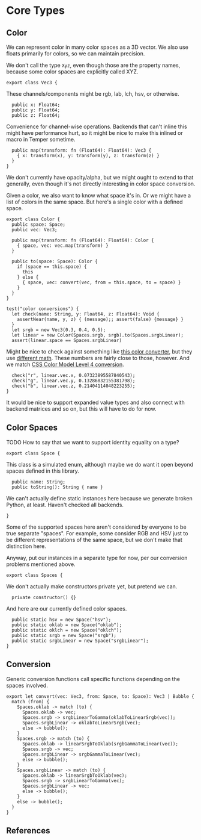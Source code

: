 # Core Types

## Color

We can represent color in many color spaces as a 3D vector. We also use floats
primarily for colors, so we can maintain precision.

We don't call the type `Xyz`, even though those are the property names, because
some color spaces are explicitly called XYZ.

    export class Vec3 {

These channels/components might be rgb, lab, lch, hsv, or otherwise.

      public x: Float64;
      public y: Float64;
      public z: Float64;

Convenience for channel-wise operations. Backends that can't inline this might
have performance hurt, so it might be nice to make this inlined or macro in
Temper sometime.

      public map(transform: fn (Float64): Float64): Vec3 {
        { x: transform(x), y: transform(y), z: transform(z) }
      }
    }

We don't currently have opacity/alpha, but we might ought to extend to that
generally, even though it's not directly interesting in color space conversion.

Given a color, we also want to know what space it's in. Or we might have a list
of colors in the same space. But here's a single color with a defined space.

    export class Color {
      public space: Space;
      public vec: Vec3;

      public map(transform: fn (Float64): Float64): Color {
        { space, vec: vec.map(transform) }
      }

      public to(space: Space): Color {
        if (space == this.space) {
          this
        } else {
          { space, vec: convert(vec, from = this.space, to = space) }
        }
      }
    }

    test("color conversions") {
      let check(name: String, y: Float64, z: Float64): Void {
        assertNear(name, y, z) { (message);; assert(false) {message} }
      }
      let srgb = new Vec3(0.3, 0.4, 0.5);
      let linear = new Color(Spaces.srgb, srgb).to(Spaces.srgbLinear);
      assert(linear.space == Spaces.srgbLinear)

Might be nice to check against something like
[this color converter][AjaltConverter], but they use
[different math][AjaltLinearRgb]. These numbers are fairly close to those,
however. And we match [CSS Color Model Level 4 conversion][Css4Srgb].

      check("r", linear.vec.x, 0.07323895587840543);
      check("g", linear.vec.y, 0.13286832155381798);
      check("b", linear.vec.z, 0.21404114048223255);
    }

It would be nice to support expanded value types and also connect with backend
matrices and so on, but this will have to do for now.

## Color Spaces

TODO How to say that we want to support identity equality on a type?

    export class Space {

This class is a simulated enum, although maybe we do want it open beyond spaces
defined in this library.

      public name: String;
      public toString(): String { name }

We can't actually define static instances here because we generate broken
Python, at least. Haven't checked all backends.

    }

Some of the supported spaces here aren't considered by everyone to be true
separate "spaces". For example, some consider RGB and HSV just to be different
representations of the same space, but we don't make that distinction here.

Anyway, put our instances in a separate type for now, per our conversion
problems mentioned above.

    export class Spaces {

We don't actually make constructors private yet, but pretend we can.

      private constructor() {}

And here are our currently defined color spaces.

      public static hsv = new Space("hsv");
      public static oklab = new Space("oklab");
      public static oklch = new Space("oklch");
      public static srgb = new Space("srgb");
      public static srgbLinear = new Space("srgbLinear");
    }

## Conversion

Generic conversion functions call specific functions depending on the spaces
involved.

    export let convert(vec: Vec3, from: Space, to: Space): Vec3 | Bubble {
      match (from) {
        Spaces.oklab -> match (to) {
          Spaces.oklab -> vec;
          Spaces.srgb -> srgbLinearToGamma(oklabToLinearSrgb(vec));
          Spaces.srgbLinear -> oklabToLinearSrgb(vec);
          else -> bubble();
        }
        Spaces.srgb -> match (to) {
          Spaces.oklab -> linearSrgbToOklab(srgbGammaToLinear(vec));
          Spaces.srgb -> vec;
          Spaces.srgbLinear -> srgbGammaToLinear(vec);
          else -> bubble();
        }
        Spaces.srgbLinear -> match (to) {
          Spaces.oklab -> linearSrgbToOklab(vec);
          Spaces.srgb -> srgbLinearToGamma(vec);
          Spaces.srgbLinear -> vec;
          else -> bubble();
        }
        else -> bubble();
      }
    }

## References

[AjaltConverter]: https://ajalt.github.io/colormath/converter/
[AjaltLinearRgb]: https://github.com/ajalt/colormath/blob/9ff469060467d478466315280c19d803e4dd2bcd/colormath/src/commonMain/kotlin/com/github/ajalt/colormath/model/RGBColorSpaces.kt#L109
[Css4Srgb]: https://www.w3.org/TR/css-color-4/#valdef-color-srgb
